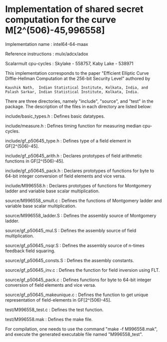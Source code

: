 # Implementation of shared secret computation for the curve M[2^(506)-45,996558]

Implementation name		: 	intel64-64-maax

Reference instructions	: 	mulx/adcx/adox

Scalarmult cpu-cycles		: 	Skylake - 558757, Kaby Lake - 538971

This implementation corresponds to the paper "Efficient Elliptic Curve Diffie-Hellman Computation at the 256-bit Security Level" authored by

    Kaushik Nath,  Indian Statistical Institute, Kolkata, India, and   
    Palash Sarkar, Indian Statistical Institute, Kolkata, India.

There are three directories, namely "include", "source", and "test" in the package. 
The description of the files in each directory are listed below:

include/basic_types.h  		:  Defines basic datatypes.

include/measure.h   		:  Defines timing function for measuring median cpu-cycles.

include/gf_p50645_type.h    :  Defines type of a field element in GF[2^(506)-45].

include/gf_p50645_arith.h   :  Declares prototypes of field arithmetic functions in GF[2^(506)-45].

include/gf_p50645_pack.h    :  Declares prototypes of functions for byte to 64-bit integer conversion of field elements and vice versa.

include/M996558.h    		:  Declares prototypes of functions for Montgomery ladder and variable base scalar multiplication.

source/M996558_smult.c		:  Defines the functions of Montgomery ladder and variable base scalar multiplication.

source/M996558_ladder.S		:  Defines the assembly source of Montgomery ladder.

source/gf_p50645_mul.S		:  Defines the assembly source of field multiplication.

source/gf_p50645_nsqr.S		:  Defines the assembly source of n-times feedback field squaring.

source/gf_p50645_consts.S	:  Defines the assembly constants.

source/gf_p50645_inv.c		:  Defines the function for field inversion using FLT.

source/gf_p50645_pack.c		:  Defines functions for byte to 64-bit integer conversion of field elements and vice versa.

source/gf_p50645_makeunique.c	:  Defines the function to get unique representation of field-elements in GF[2^(506)-45].

test/M996558_test.c		    :  Defines the test function.

test/M996558.mak		    :  Defines the make file.
    
For compilation, one needs to use the command "make -f M996558.mak", and execute the generated executable file named "M996558_test".

